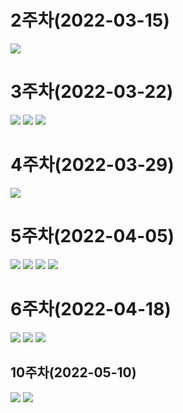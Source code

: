 # 2주차(2022-03-15)
<img width="" height="" src="./pic/2st.JPG"> </img>

# 3주차(2022-03-22)
<img width="" height="" src="./pic/1.PNG"> </img>
<img width="" height="" src="./pic/네이버.PNG"> </img>
<img width="" height="" src="./pic/이름걸기.PNG"> </img>

# 4주차(2022-03-29)
<img width="" height="" src="./pic/4주차.JPG"> </img>

# 5주차(2022-04-05)
<img width="" height="" src="./pic/5st_1.PNG"> </img>
<img width="" height="" src="./pic/5st_2.PNG"> </img>
<img width="" height="" src="./pic/5st_3.PNG"> </img>
<img width="" height="" src="./pic/5st_4.PNG"> </img>

# 6주차(2022-04-18)
<img width="" height="" src="./pic/넓이.jpg"> </img>
<img width="" height="" src="./pic/높이.jpg"> </img>
<img width="" height="" src="./pic/6st_과제.jpg"> </img>

## 10주차(2022-05-10)
<img width="" height="" src="./pic/10st_1.JPG"> </img>
<img width="" height="" src="./pic/10st_2.JPG"> </img>
